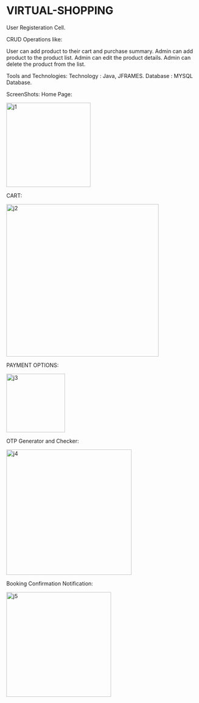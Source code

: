 # VIRTUAL-SHOPPING

User Registeration Cell.

CRUD Operations like: 

User can add product to their cart and purchase summary.
Admin can add product to the product list.
Admin can edit the product details.
Admin can delete the product from the list.


Tools and Technologies:
Technology : Java, JFRAMES.
Database : MYSQL Database.


ScreenShots:
Home Page:


<img width="221" alt="j1" src="https://github.com/YERRINATH/VIRTUAL-SHOPPING/assets/83647996/cb2687fc-fa93-4627-b2ab-f083f975ed4a">


CART:

<img width="400" alt="j2" src="https://github.com/YERRINATH/VIRTUAL-SHOPPING/assets/83647996/3c63f00d-1dfa-4249-81c1-a3edddcff06d">


PAYMENT OPTIONS:

<img width="154" alt="j3" src="https://github.com/YERRINATH/VIRTUAL-SHOPPING/assets/83647996/cbca7ddf-6b79-49c1-b460-587fa13b748e">


OTP Generator and Checker:

<img width="329" alt="j4" src="https://github.com/YERRINATH/VIRTUAL-SHOPPING/assets/83647996/4baf2024-37e0-4e43-b7de-5a3cebf863e2">


Booking Confirmation Notification:

<img width="275" alt="j5" src="https://github.com/YERRINATH/VIRTUAL-SHOPPING/assets/83647996/6e5792e9-f2df-4518-8049-a9e27dcd39bc">



